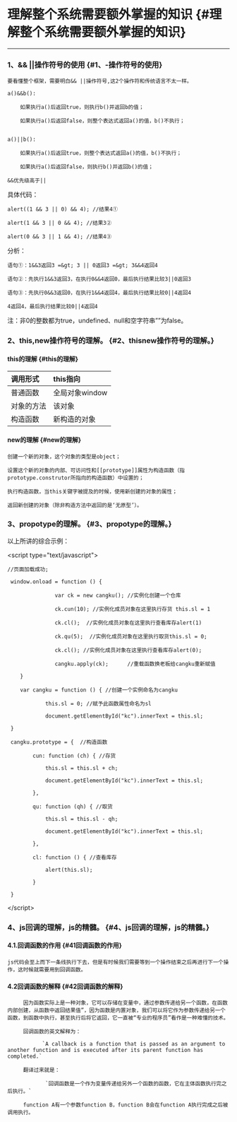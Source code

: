 # 理解整个系统需要额外掌握的知识 {#理解整个系统需要额外掌握的知识}

---

### 1、&& \|\|操作符号的使用 {#1、-操作符号的使用}

```
要看懂整个框架，需要明白&& ||操作符号,这2个操作符和传统语言不太一样。

a()&&b():

    如果执行a()后返回true，则执行b()并返回b的值；

    如果执行a()后返回false，则整个表达式返回a()的值，b()不执行；


a()||b():

    如果执行a()后返回true，则整个表达式返回a()的值，b()不执行；

    如果执行a()后返回false，则执行b()并返回b()的值；

&&优先级高于||
```

具体代码：

```
alert((1 && 3 || 0) && 4); //结果4①

alert(1 && 3 || 0 && 4); //结果3②

alert(0 && 3 || 1 && 4); //结果4③
```

分析：

```
语句①：1&&3返回3 =&gt; 3 || 0返回3 =&gt; 3&&4返回4

语句②：先执行1&&3返回3，在执行0&&4返回0，最后执行结果比较3||0返回3

语句③：先执行0&&3返回0，在执行1&&4返回4，最后执行结果比较0||4返回4

4返回4，最后执行结果比较0||4返回4
```

注：非0的整数都为true，undefined、null和空字符串””为false。

### 2、this,new操作符号的理解。 {#2、thisnew操作符号的理解。}

#### this的理解 {#this的理解}

| 调用形式 | this指向 |
| :--- | :--- |
| 普通函数 | 全局对象window |
| 对象的方法 | 该对象 |
| 构造函数 | 新构造的对象 |

#### new的理解 {#new的理解}

`创建一个新的对象，这个对象的类型是object；`

`设置这个新的对象的内部、可访问性和[[prototype]]属性为构造函数（指prototype.construtor所指向的构造函数）中设置的；`

`执行构造函数，当this关键字被提及的时候，使用新创建的对象的属性；`

`返回新创建的对象（除非构造方法中返回的是‘无原型’）。`

### 3、propotype的理解。 {#3、propotype的理解。}

以上所讲的综合示例：

&lt;script type="text/javascript"&gt;

```
//页面加载成功;

 window.onload = function () {

               var ck = new cangku(); //实例化创建一个仓库

               ck.cun(10); //实例化成员对象在这里执行存货 this.sl = 1

               ck.cl();  //实例化成员对象在这里执行查看库存alert(1)   

               ck.qu(5);  //实例化成员对象在这里执行取货this.sl = 0;

               ck.cl(); //实例化成员对象在这里执行查看库存alert(0);

               cangku.apply(ck);      //重载函数换老板给cangku重新赋值

    }

    var cangku = function () { //创建一个实例命名为cangku

            this.sl = 0; //赋予此函数属性命名为sl

            document.getElementById("kc").innerText = this.sl;

 }

 cangku.prototype = {  //构造函数

        cun: function (ch) { //存货

            this.sl = this.sl + ch;

            document.getElementById("kc").innerText = this.sl;

        },

        qu: function (qh) { //取货

            this.sl = this.sl - qh;

            document.getElementById("kc").innerText = this.sl;

        },

        cl: function () { //查看库存

            alert(this.sl);

        }

 }
```

&lt;/script&gt;

### 4、js回调的理解，js的精髓。 {#4、js回调的理解，js的精髓。}

#### 4.1.回调函数的作用 {#41回调函数的作用}

```
js代码会至上而下一条线执行下去，但是有时候我们需要等到一个操作结束之后再进行下一个操作，这时候就需要用到回调函数。
```

#### **4.2回调函数的解释** {#42回调函数的解释}

         因为函数实际上是一种对象，它可以存储在变量中，通过参数传递给另一个函数，在函数内部创建，从函数中返回结果值”，因为函数是内置对象，我们可以将它作为参数传递给另一个函数，到函数中执行，甚至执行后将它返回，它一直被“专业的程序员”看作是一种难懂的技术。

         回调函数的英文解释为：

               `A callback is a function that is passed as an argument to another function and is executed after its parent function has completed.`

         翻译过来就是：

                `回调函数是一个作为变量传递给另外一个函数的函数，它在主体函数执行完之后执行。`

         function A有一个参数function B，function B会在function A执行完成之后被调用执行。



